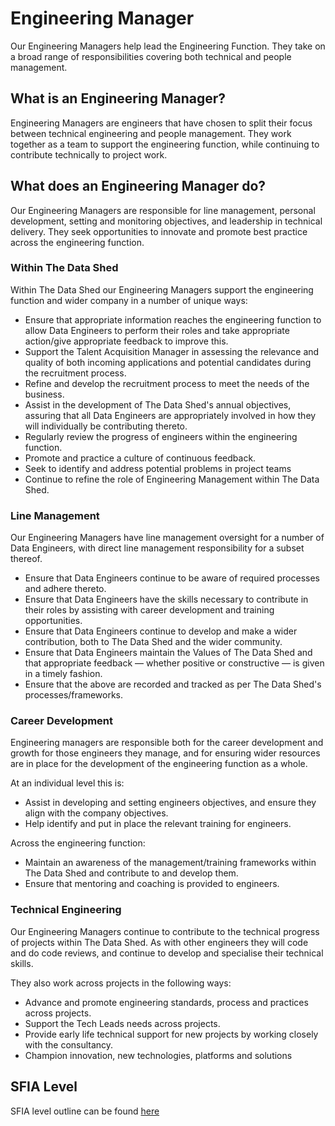 # Engineering Manager

Our Engineering Managers help lead the Engineering Function. They take on a
broad range of responsibilities covering both technical and people management.

## What is an Engineering Manager?

Engineering Managers are engineers that have chosen to split their focus between
technical engineering and people management. They work together as a team to
support the engineering function, while continuing to contribute technically to
project work.

## What does an Engineering Manager do?

Our Engineering Managers are responsible for line management, personal
development, setting and monitoring objectives, and leadership in technical
delivery. They seek opportunities to innovate and promote best practice across
the engineering function.

### Within The Data Shed

Within The Data Shed our Engineering Managers support the engineering function
and wider company in a number of unique ways:

- Ensure that appropriate information reaches the engineering function to allow
  Data Engineers to perform their roles and take appropriate action/give
  appropriate feedback to improve this.
- Support the Talent Acquisition Manager in assessing the relevance and quality
  of both incoming applications and potential candidates during the recruitment
  process.
- Refine and develop the recruitment process to meet the needs of the business.
- Assist in the development of The Data Shed's annual objectives, assuring that
  all Data Engineers are appropriately involved in how they will individually be
  contributing thereto.
- Regularly review the progress of engineers within the engineering function.
- Promote and practice a culture of continuous feedback.
- Seek to identify and address potential problems in project teams
- Continue to refine the role of Engineering Management within The Data Shed.

### Line Management

Our Engineering Managers have line management oversight for a number of Data
Engineers, with direct line management responsibility for a subset thereof.

- Ensure that Data Engineers continue to be aware of required processes and
  adhere thereto.
- Ensure that Data Engineers have the skills necessary to contribute in their
  roles by assisting with career development and training opportunities.
- Ensure that Data Engineers continue to develop and make a wider contribution,
  both to The Data Shed and the wider community.
- Ensure that Data Engineers maintain the Values of The Data Shed and that
  appropriate feedback — whether positive or constructive — is given in a timely
  fashion.
- Ensure that the above are recorded and tracked as per The Data Shed's
  processes/frameworks.

### Career Development

Engineering managers are responsible both for the career development and growth
for those engineers they manage, and for ensuring wider resources are in place
for the development of the engineering function as a whole.

At an individual level this is:

- Assist in developing and setting engineers objectives, and ensure they align
  with the company objectives.
- Help identify and put in place the relevant training for engineers.

Across the engineering function:

- Maintain an awareness of the management/training frameworks within The Data
  Shed and contribute to and develop them.
- Ensure that mentoring and coaching is provided to engineers.

### Technical Engineering

Our Engineering Managers continue to contribute to the technical progress of
projects within The Data Shed. As with other engineers they will code and do
code reviews, and continue to develop and specialise their technical skills.

They also work across projects in the following ways:

- Advance and promote engineering standards, process and practices across
  projects.
- Support the Tech Leads needs across projects.
- Provide early life technical support for new projects by working closely with
  the consultancy.
- Champion innovation, new technologies, platforms and solutions

## SFIA Level

SFIA level outline can be found [here](sfia/sfia_engineering_manager.md)
